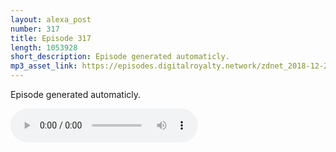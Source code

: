 ```yaml
---
layout: alexa_post
number: 317
title: Episode 317
length: 1053928
short_description: Episode generated automaticly.
mp3_asset_link: https://episodes.digitalroyalty.network/zdnet_2018-12-28_01-00-04.mp3
---
```


Episode generated automaticly.

<audio controls>
    <source src="{{ page.mp3_asset_link }}" type="audio/mpeg">
</audio>